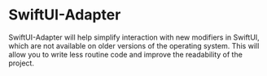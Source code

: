 # SwiftUI-Adapter
SwiftUI-Adapter will help simplify interaction with new modifiers in SwiftUI, which are not available on older versions of the operating system. This will allow you to write less routine code and improve the readability of the project.
